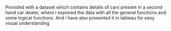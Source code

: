 Provided with a dataset which contains details of cars present in a second hand car dealer, where i explored the data with all the general functions and some logical functions. 
And i have also presented it in tableau for easy visual understanding 